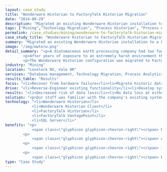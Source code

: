 ```yaml
---
layout: case_study
title: "Wonderware Historian to FactoryTalk Historian Migration"
date: "2014-09-29"
description: "Migrated an existing Wonderware Historian installation to a FactoryTalk Historian with no loss of data."
tags: ["Mining","Technology Migration", "Process Historian", "Process Analytics", "Database Management"]
permalink: /case_studies/mining/wonderware-to-factorytalk-historian-migration
case_study_title: "Wonderware Historian to FactoryTalk Historian Migration"
summary: "Migrated an existing Wonderware Historian installation to a FactoryTalk Historian with no loss of data."
image: "/img/wwtorw.png"
detail_summary: "<p>A diatomaceous earth processing company had two facilities with Wonderware Historian installations on older server hardware.</p>
		<p>After years of exposure to an extremely harsh environment the server at one of the facilities catastrophically failed. We were able to recover historical data from the machine and exported it to Factory Historian.</p>
		<p>The Wonderware Historian configuration was migrated to FactoryTalk Historian and the data was imported with no loss of data.</p><p>Prior to hardware failure at the second site we migrated their historical data in a similar way to Factorytalk Historian</p>"
industry: "Mining"
location: "Lovelock NV, Vale OR"
services: "Database management, Technology Migration, Process Analytics"
results_table: "Results"
focus: "<li>Recover from hardware failure</li><li>Migrate historic data with no lsoses</li><li>Implement and test new backup strategies</li>"
drive: "<li>Reverse-Engineer existing functionality</li><li>Develop system using new hardware and software</li><li>Implement system and train personnel on its operation</li>"
results: "<li>Decreased risk of data loss</li><li>No data loss at either facility</li><li>Implemented and tested more robust backup strategies</li>"
solution: "<p>Our staff was familiar with the company's existing systems having implemented them originally. We worked on new server hardware at each facility and installed all of the software components. From there we exported all of the Incuity components and imported them into VantagePoint, configured communications between FactoryTalk Historian and various PLCs and configured communications between VantagePoint and FactoryTalk Historian. </p><p>Next we went through the existing Wonderware InSQL/Historian configuration and set up all of the tags to be imported into FactoryTalk Historian. Once imported we verified data was coming across correctly from the process.</p><p>Finally we exported data from the existing Wonderware InSQL/Historian server and developed scripts to automatically import the data into FactoryTalk Historian.</p><p>The client was then able to use the new VantagePoint and FactoryTalk Historian system to view new data and all data that had been collected on the old system with a seamless transition and was able to decommission and remove the old server at each facility.</p>"
technology: "<li>Wonderware Historian</li>
            <li>Wonderware Historian Client</li>
            <li>FactoryTalk Historian</li>
            <li>FactoryTalk VantagePoint</li>
            <li>SQL Server</li>"
benefits: "<p>
	        <span class=\"glyphicon glyphicon-chevron-right\"></span> Reduced risk of data loss</p>
	    <p>
	     	<span class=\"glyphicon glyphicon-chevron-right\"></span> All facilities on the same software platform</p>
	    <p>
	        <span class=\"glyphicon glyphicon-chevron-right\"></span> Improved backup strategies</p>
	    <p>
			<span class=\"glyphicon glyphicon-chevron-right\"></span> Reduced licensing and support costs</p>"
type: "Case Study"
---
```

